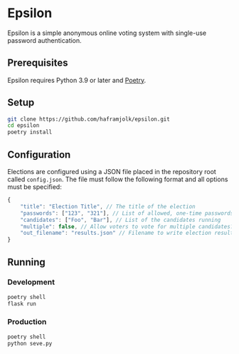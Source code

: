 # Epsilon

Epsilon is a simple anonymous online voting system with single-use password authentication.

## Prerequisites

Epsilon requires Python 3.9 or later and [Poetry](https://python-poetry.org).

## Setup

```sh
git clone https://github.com/haframjolk/epsilon.git
cd epsilon
poetry install
```

## Configuration

Elections are configured using a JSON file placed in the repository root called `config.json`. The file must follow the following format and all options must be specified:

```js
{
    "title": "Election Title", // The title of the election
    "passwords": ["123", "321"], // List of allowed, one-time passwords
    "candidates": ["Foo", "Bar"], // List of the candidates running
    "multiple": false, // Allow voters to vote for multiple candidates?
    "out_filename": "results.json" // Filename to write election results to
}
```

## Running

### Development

```sh
poetry shell
flask run
```

### Production

```sh
poetry shell
python seve.py
```
